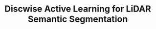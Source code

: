 ---
title: Discwise Active Learning for LiDAR Semantic Segmentation
collection: publications
link: /dial/
venue: IEEE Robotics and Automation Letters
award: Best Paper Award - Honorable Mention
year: 2023
authors: <b>Ozan Unal</b>, Dengxin Dai, Ali Tamer Unal, Luc Van Gool
---